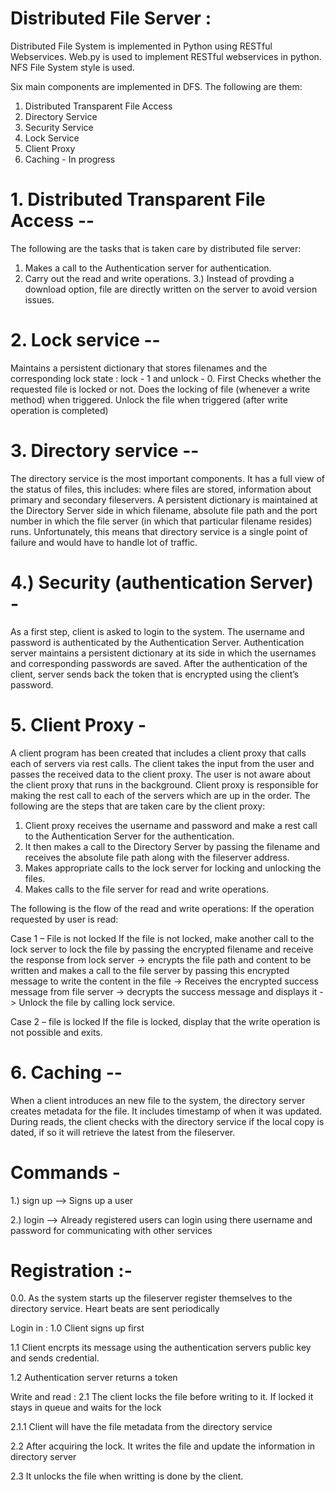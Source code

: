 
# Distributed File Server :
Distributed File System is implemented in Python using RESTful Webservices. Web.py is used to
implement RESTful webservices in python. NFS File System style is used.

Six main components are implemented in DFS. The following are them:
1. Distributed Transparent File Access
2. Directory Service
3. Security Service
4. Lock Service
5. Client Proxy
6. Caching - In progress

# 1. Distributed Transparent File Access --
The following are the tasks that is taken care by distributed file server:
1. Makes a call to the Authentication server for authentication.
2. Carry out the read and write operations.
3.) Instead of provding a download option, file are directly written on the server to avoid version issues.

# 2. Lock service --
Maintains a persistent dictionary that stores filenames and the corresponding lock state : lock - 1 and unlock - 0.
First Checks whether the requested file is locked or not. Does the locking of file (whenever a write method) when triggered.
Unlock the file when triggered (after write operation is completed)

# 3. Directory service --
The directory service is the most important components. It has a full view of the status of files, this includes: where files are stored, information about primary and secondary fileservers. A persistent dictionary is maintained at the Directory Server side in which filename, absolute file path and the port number in which the file server (in which that particular filename
resides) runs.
Unfortunately, this means that directory service is a single point of failure and would have to handle lot of traffic.

# 4.) Security (authentication Server) -
As a first step, client is asked to login to the system. The username and password is authenticated by
the Authentication Server. Authentication server maintains a persistent dictionary at its side in
which the usernames and corresponding passwords are saved. After the authentication of the client,
server sends back the token that is encrypted using the client’s password.

# 5. Client Proxy - 
A client program has been created that includes a client proxy that calls each of servers via rest calls.
The client takes the input from the user and passes the received data to the client proxy. The user is
not aware about the client proxy that runs in the background.
Client proxy is responsible for making the rest call to each of the servers which are up in the order.
The following are the steps that are taken care by the client proxy:
1. Client proxy receives the username and password and make a rest call to the Authentication
Server for the authentication. 
2. It then makes a call to the Directory Server by passing the filename and receives the absolute file
path along with the fileserver address.
3. Makes appropriate calls to the lock server for locking and unlocking the files.
4. Makes calls to the file server for read and write operations.

The following is the flow of the read and write operations:
If the operation requested by user is read:

Case 1 – File is not locked
If the file is not locked, make another call to the lock server to lock the file by passing the encrypted
filename and receive the response from lock server -> encrypts the file path and content to be
written and makes a call to the file server by passing this encrypted message to write the content in 
the file -> Receives the encrypted success message from file server -> decrypts the success message
and displays it -> Unlock the file by calling lock service.

Case 2 – file is locked
If the file is locked, display that the write operation is not possible and exits.

# 6. Caching --
When a client introduces an new file to the system, the directory server creates metadata for the file. It includes timestamp of when it was updated. During reads, the client checks with the directory service if the local copy is dated, if so it will retrieve the latest from the fileserver.

# Commands -
1.) sign up --> Signs up a user

2.) login --> Already registered users can login using there username and password for communicating with other services


# Registration :-
0.0. As the system starts up the fileserver register themselves to the directory service. Heart beats are sent periodically

 Login in :
1.0 Client signs up first

1.1 Client encrpts its message using the authentication servers public key and sends credential.

1.2 Authentication server returns a token

Write and read :
2.1 The client locks the file before writing to it. If locked it stays in queue and waits for the lock

2.1.1 Client will have the file metadata from the directory service

2.2 After acquiring the lock. It writes the file and update the information in directory server

2.3 It unlocks the file when writting is done by the client.
